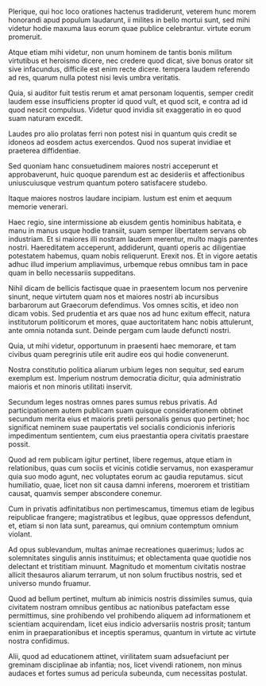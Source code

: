 Plerique, qui hoc loco orationes hactenus tradiderunt, veterem hunc morem honorandi apud populum laudarunt, ii milites in bello mortui sunt, sed mihi videtur hodie maxuma laus eorum quae publice celebrantur. virtute eorum promeruit.

Atque etiam mihi videtur, non unum hominem de tantis bonis militum virtutibus et heroismo dicere, nec credere quod dicat, sive bonus orator sit sive infacundus, difficile est enim recte dicere. tempera laudem referendo ad res, quarum nulla potest nisi levis umbra veritatis.

Quia, si auditor fuit testis rerum et amat personam loquentis, semper credit laudem esse insufficiens propter id quod vult, et quod scit, e contra ad id quod nescit compulsus. Videtur quod invidia sit exaggeratio in eo quod suam naturam excedit.

Laudes pro alio prolatas ferri non potest nisi in quantum quis credit se idoneos ad eosdem actus exercendos. Quod nos superat invidiae et praeterea diffidentiae.

Sed quoniam hanc consuetudinem maiores nostri acceperunt et approbaverunt, huic quoque parendum est ac desideriis et affectionibus uniuscuiusque vestrum quantum potero satisfacere studebo.

Itaque maiores nostros laudare incipiam. Iustum est enim et aequum memorie venerari.

Haec regio, sine intermissione ab eiusdem gentis hominibus habitata, e manu in manus usque hodie transiit, suam semper libertatem servans ob industriam. Et si maiores illi nostram laudem merentur, multo magis parentes nostri. Haereditatem acceperunt, addiderunt, quanti operis ac diligentiae potestatem habemus, quam nobis reliquerunt. Erexit nos. Et in vigore aetatis adhuc illud imperium ampliavimus, urbemque rebus omnibus tam in pace quam in bello necessariis suppeditans.

Nihil dicam de bellicis factisque quae in praesentem locum nos pervenire sinunt, neque virtutem quam nos et maiores nostri ab incursibus barbarorum aut Graecorum defendimus. Vos omnes scitis, et ideo non dicam vobis. Sed prudentia et ars quae nos ad hunc exitum effecit, natura institutorum politicorum et mores, quae auctoritatem hanc nobis attulerunt, ante omnia notanda sunt. Deinde pergam cum laude defuncti nostri.

Quia, ut mihi videtur, opportunum in praesenti haec memorare, et tam civibus quam peregrinis utile erit audire eos qui hodie convenerunt.

Nostra constitutio politica aliarum urbium leges non sequitur, sed earum exemplum est. Imperium nostrum democratia dicitur, quia administratio maioris et non minoris utilitati inservit.

Secundum leges nostras omnes pares sumus rebus privatis. Ad participationem autem publicam suam quisque considerationem obtinet secundum merita eius et maioris pretii personalis genus quo pertinet; hoc significat neminem suae paupertatis vel socialis condicionis inferioris impedimentum sentientem, cum eius praestantia opera civitatis praestare possit.

Quod ad rem publicam igitur pertinet, libere regemus, atque etiam in relationibus, quas cum sociis et vicinis cotidie servamus, non exasperamur quia suo modo agunt, nec voluptates eorum ac gaudia reputamus. sicut humiliatio, quae, licet non sit causa damni inferens, moerorem et tristitiam causat, quamvis semper abscondere conemur.

Cum in privatis adfinitatibus non pertimescamus, timemus etiam de legibus reipublicae frangere; magistratibus et legibus, quae oppressos defendunt, et, etiam si non lata sunt, pareamus, qui omnium contemptum omnium violant.

Ad opus sublevandum, multas animae recreationes quaerimus; ludos ac solemnitates singulis annis instituimus; et oblectamenta quae quotidie nos delectant et tristitiam minuunt. Magnitudo et momentum civitatis nostrae allicit thesauros aliarum terrarum, ut non solum fructibus nostris, sed et universo mundo fruamur.

Quod ad bellum pertinet, multum ab inimicis nostris dissimiles sumus, quia civitatem nostram omnibus gentibus ac nationibus patefactam esse permittimus, sine prohibendo vel prohibendo aliquem ad informationem et scientiam acquirendam, licet eius indicio adversariis nostris prosit; tantum enim in praeparationibus et inceptis speramus, quantum in virtute ac virtute nostra confidimus.

Alii, quod ad educationem attinet, virilitatem suam adsuefaciunt per greminam disciplinae ab infantia; nos, licet vivendi rationem, non minus audaces et fortes sumus ad pericula subeunda, cum necessitas postulat.
